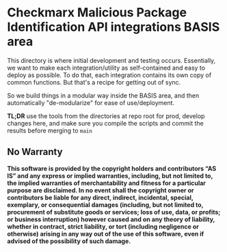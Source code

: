 # Checkmarx Malicious Package Identification API integrations BASIS area

This directory is where initial development and testing occurs. Essentially, we want to make each integration/utility as self-contained and easy to deploy as possible. To do that, each integration contains its own copy of common functions. But that's a recipe for getting out of sync.

So we build things in a modular way inside the BASIS area, and then automatically "de-modularize" for ease of use/deployment.

**TL;DR** use the tools from the directories at repo root for prod, develop changes here, and make sure you compile the scripts and commit the results before merging to `main`

## No Warranty

**This software is provided by the copyright holders and contributors “AS IS” and any express or implied warranties, including, but not limited to, the implied warranties of merchantability and fitness for a particular purpose are disclaimed. In no event shall the copyright owner or contributors be liable for any direct, indirect, incidental, special, exemplary, or consequential damages (including, but not limited to, procurement of substitute goods or services; loss of use, data, or profits; or business interruption) however caused and on any theory of liability, whether in contract, strict liability, or tort (including negligence or otherwise) arising in any way out of the use of this software, even if advised of the possibility of such damage.**